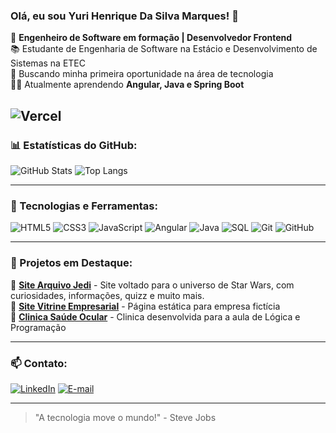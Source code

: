 ### Olá, eu sou Yuri Henrique Da Silva Marques! 👋

🎯 **Engenheiro de Software em formação | Desenvolvedor Frontend**  
📚 Estudante de Engenharia de Software na Estácio e Desenvolvimento de Sistemas na ETEC  
🚀 Buscando minha primeira oportunidade na área de tecnologia  
👨‍💻 Atualmente aprendendo **Angular, Java e Spring Boot**

![Vercel](https://img.shields.io/badge/Vercel-000000?style=for-the-badge&logo=vercel&logoColor=white)
---

### 📊 Estatísticas do GitHub:

![GitHub Stats](https://github-readme-stats.vercel.app/api?username=henriqueysm&show_icons=true&theme=tokyonight)
![Top Langs](https://github-readme-stats.vercel.app/api/top-langs/?username=henriqueysm&layout=donut&theme=tokyonight)

---


### 🚀 Tecnologias e Ferramentas:

![HTML5](https://img.shields.io/badge/HTML5-E34F26?style=for-the-badge&logo=html5&logoColor=white)
![CSS3](https://img.shields.io/badge/CSS3-1572B6?style=for-the-badge&logo=css3&logoColor=white)
![JavaScript](https://img.shields.io/badge/JavaScript-F7DF1E?style=for-the-badge&logo=javascript&logoColor=black)
![Angular](https://img.shields.io/badge/Angular-DD0031?style=for-the-badge&logo=angular&logoColor=white)
![Java](https://img.shields.io/badge/Java-007396?style=for-the-badge&logo=java&logoColor=white)
![SQL](https://img.shields.io/badge/MySQL-4479A1?style=for-the-badge&logo=mysql&logoColor=white)
![Git](https://img.shields.io/badge/Git-F05032?style=for-the-badge&logo=git&logoColor=white)
![GitHub](https://img.shields.io/badge/GitHub-181717?style=for-the-badge&logo=github&logoColor=white)

---

### 🌟 Projetos em Destaque:

🔹 [**Site Arquivo Jedi**](#) - Site voltado para o universo de Star Wars, com curiosidades, informações, quizz e muito mais.  
🔹 [**Site Vitrine Empresarial**](#) - Página estática para empresa fictícia  
🔹 [**Clinica Saúde Ocular**](#) - Clinica desenvolvida para a aula de Lógica e Programação

---



### 📫 Contato:

[![LinkedIn](https://img.shields.io/badge/LinkedIn-0077B5?style=for-the-badge&logo=linkedin&logoColor=white)](https://www.linkedin.com/in/yurihenriquemarques/)
[![E-mail](https://img.shields.io/badge/Gmail-D14836?style=for-the-badge&logo=gmail&logoColor=white)](mailto:yuridelara@hotmail.com)

---

> "A tecnologia move o mundo!" - Steve Jobs
